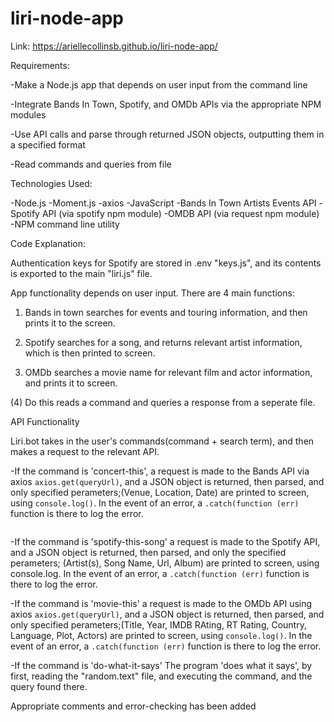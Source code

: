 # liri-node-app

Link: https://ariellecollinsb.github.io/liri-node-app/


Requirements:

-Make a Node.js app that depends on user input from the command line

-Integrate Bands In Town, Spotify, and OMDb APIs via the appropriate NPM modules

-Use API calls and parse through returned JSON objects, outputting them in a specified format

-Read commands and queries from file


Technologies Used:

-Node.js
-Moment.js
-axios
-JavaScript
-Bands In Town Artists Events API
-Spotify API (via spotify npm module)
-OMDB API (via request npm module)
-NPM command line utility

Code Explanation:

Authentication keys for Spotify are stored in .env "keys.js", and its contents is exported to the main "liri.js" file.

App functionality depends on user input.
There are 4 main functions: 

1) Bands in town searches for events and touring information, and then prints it to the screen. 

2) Spotify searches for a song, and returns relevant artist information, which is then printed to screen.

3) OMDb searches a movie name for relevant film and actor information, and prints it to screen.

(4) Do this reads a command and queries a response from a seperate file.


API Functionality

Liri.bot takes in the user's commands(command + search term), and then makes a request to the relevant API. 

-If the command is 'concert-this', a request is made to the Bands API via axios ```axios.get(queryUrl)```, and a JSON object is returned, then parsed, and only specified perameters;(Venue, Location, Date) 
are printed to screen, using ```console.log()```.
In the event of an error, a ```.catch(function (err)``` function is there to log the error.

```
```

-If the command is 'spotify-this-song' a request is made to the Spotify API, and a JSON object is returned, then parsed, and only the specified perameters; (Artist(s), Song Name, Url, Album)
are printed to screen, using console.log.
In the event of an error, a ```.catch(function (err)``` function is there to log the error.

-If the command is 'movie-this' a request is made to the OMDb API using axios ```axios.get(queryUrl)```, and a JSON object is returned, then parsed, and only specified perameters;(Title, Year, IMDB RAting, RT Rating, Country, Language, Plot, Actors) 
are printed to screen, using ```console.log()```.
In the event of an error, a ```.catch(function (err)``` function is there to log the error.

-If the command is 'do-what-it-says' The program 'does what it says', by first, reading the "random.text" file, and executing the command, and the query found there. 

Appropriate comments and error-checking has been added